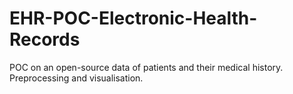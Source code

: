 # EHR-POC-Electronic-Health-Records
POC on an open-source data of patients and their medical history. Preprocessing and visualisation. 
